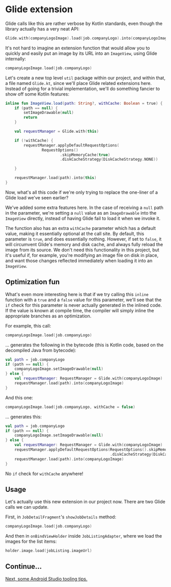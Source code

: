 # Glide extension

Glide calls like this are rather verbose by Kotlin standards, even though the library actually has a very neat API:

```kotlin
Glide.with(companyLogoImage).load(job.companyLogo).into(companyLogoImage)
```

It's not hard to imagine an extension function that would allow you to quickly and easily put an image by its URL into an `ImageView`, using Glide internally:

```kotlin
companyLogoImage.load(job.companyLogo)
```

Let's create a new top level `util` package within our project, and within that, a file named `Glide.kt`, since we'll place Glide related extensions here. Instead of going for a trivial implementation, we'll do something fancier to show off some Kotlin features:

```kotlin
inline fun ImageView.load(path: String?, withCache: Boolean = true) {
    if (path == null) {
        setImageDrawable(null)
        return
    }

    val requestManager = Glide.with(this)

    if (!withCache) {
        requestManager.applyDefaultRequestOptions(
                RequestOptions()
                        .skipMemoryCache(true)
                        .diskCacheStrategy(DiskCacheStrategy.NONE))

    }

    requestManager.load(path).into(this)
}
```

Now, what's all this code if we're only trying to replace the one-liner of a Glide load we've seen earlier?

We've added some extra features here. In the case of receiving a `null` path in the parameter, we're setting a `null` value as an `ImageDrawable` into the `ImageView` directly, instead of having Glide fail to load it when we invoke it.

The function also has an extra `withCache` parameter which has a default value, making it essentially optional at the call site. By default, this parameter is `true`, and does essentially nothing. However, if set to `false`, it will circumvent Glide's memory and disk cache, and always fully reload the image from its source. We don't need this functionality in this project, but it's useful if, for example, you're modifying an image file on disk in place, and want those changes reflected immediately when loading it into an `ImageView`.

## Optimization fun

What's even more interesting here is that if we try calling this `inline` function with a `true` and a `false` value for this parameter, we'll see that the `if` check for this parameter is never actually generated in the inlined code. If the value is known at compile time, the compiler will simply inline the appropriate branches as an optimization.

For example, this call:

```kotlin
companyLogoImage.load(job.companyLogo)
```

... generates the following in the bytecode (this is Kotlin code, based on the decompiled Java from bytecode):

```kotlin
val path = job.companyLogo
if (path == null) {
    companyLogoImage.setImageDrawable(null)
} else {
    val requestManager: RequestManager = Glide.with(companyLogoImage)
    requestManager.load(path).into(companyLogoImage)
}
```

And this one:

```kotlin
companyLogoImage.load(job.companyLogo, withCache = false)
```

... generates this:

```kotlin
val path = job.companyLogo
if (path == null) {
    companyLogoImage.setImageDrawable(null)
} else {
    val requestManager: RequestManager = Glide.with(companyLogoImage)
    requestManager.applyDefaultRequestOptions(RequestOptions().skipMemoryCache(true)
                                              .diskCacheStrategy(DiskCacheStrategy.NONE))
    requestManager.load(path).into(companyLogoImage)
}
```

No `if` check for `withCache` anywhere!

## Usage

Let's actually use this new extension in our project now. There are two Glide calls we can update.

First, in `JobDetailFragment`'s `showJobDetails` method:

```kotlin
companyLogoImage.load(job.companyLogo)
```

And then in `onBindViewHolder` inside `JobListingAdapter`, where we load the images for the list items:

```kotlin
holder.image.load(jobListing.imageUrl)
```

## Continue...

[Next, some Android Studio tooling tips.](./layout-preview-improvements.md)
